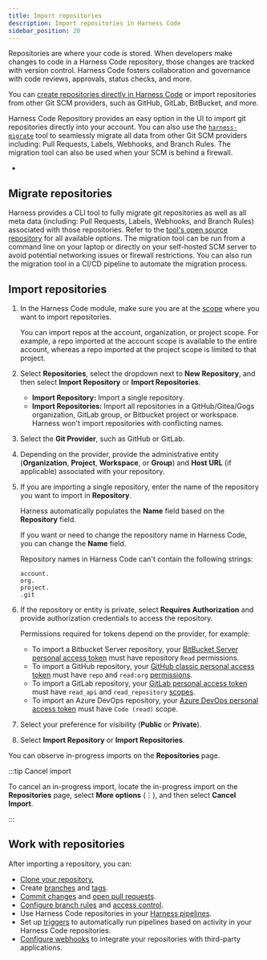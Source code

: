 ```yaml
---
title: Import repositories
description: Import repositories in Harness Code
sidebar_position: 20
---
```


Repositories are where your code is stored. When developers make changes to code in a Harness Code repository, those changes are tracked with version control. Harness Code fosters collaboration and governance with code reviews, approvals, status checks, and more.

You can [create repositories directly in Harness Code](./create-repo.md) or import repositories from other Git SCM providers, such as GitHub, GitLab, BitBucket, and more. 

Harness Code Repository provides an easy option in the UI to import git repositories directly into your account. You can also use the [`harness-migrate`](https://github.com/harness/harness-migrate) tool to seamlessly migrate all data from other Git SCM providers including: Pull Requests, Labels, Webhooks, and Branch Rules. The migration tool can also be used when your SCM is behind a firewall.

- 

## Migrate repositories
Harness provides a CLI tool to fully migrate git repositories as well as all meta data (including: Pull Requests, Labels, Webhooks, and Branch Rules) associated with those repositories. Refer to the [tool's open source repository](https://github.com/harness/harness-migrate) for all available options. The migration tool can be run from a command line on your laptop or directly on your self-hosted SCM server to avoid potential networking issues or firewall restrictions. You can also run the migration tool in a CI/CD pipeline to automate the migration process.

## Import repositories

1. In the Harness Code module, make sure you are at the [scope](/docs/platform/role-based-access-control/rbac-in-harness.md#permissions-hierarchy-scopes) where you want to import repositories.

   You can import repos at the account, organization, or project scope. For example, a repo imported at the account scope is available to the entire account, whereas a repo imported at the project scope is limited to that project.

2. Select **Repositories**, select the dropdown next to **New Repository**, and then select **Import Repository** or **Import Repositories**.
   * **Import Repository:** Import a single repository.
   * **Import Repositories:** Import all repositories in a GitHub/Gitea/Gogs organization, GitLab group, or Bitbucket project or workspace. Harness won't import repositories with conflicting names.
3. Select the **Git Provider**, such as GitHub or GitLab.
4. Depending on the provider, provide the administrative entity (**Organization**, **Project**, **Workspace**, or **Group**) and **Host URL** (if applicable) associated with your repository.
5. If you are importing a single repository, enter the name of the repository you want to import in **Repository**.

   Harness automatically populates the **Name** field based on the **Repository** field.

   If you want or need to change the repository name in Harness Code, you can change the **Name** field.

   Repository names in Harness Code can't contain the following strings:

   ```
   account.
   org.
   project.
   .git
   ```

6. If the repository or entity is private, select **Requires Authorization** and provide authorization credentials to access the repository.

   Permissions required for tokens depend on the provider, for example:

   * To import a Bitbucket Server repository, your [BitBucket Server personal access token](https://confluence.atlassian.com/bitbucketserver072/personal-access-tokens-1005335924.html) must have repository `Read` permissions.
   * To import a GitHub repository, your [GitHub classic personal access token](https://docs.github.com/en/authentication/keeping-your-account-and-data-secure/managing-your-personal-access-tokens#personal-access-tokens-classic) must have `repo` and `read:org` [permissions](https://docs.github.com/en/apps/oauth-apps/building-oauth-apps/scopes-for-oauth-apps#available-scopes).
   * To import a GitLab repository, your [GitLab personal access token](https://docs.gitlab.com/ee/user/profile/personal_access_tokens.html#create-a-personal-access-token) must have `read_api` and `read_repository` [scopes](https://docs.gitlab.com/ee/user/profile/personal_access_tokens.html#personal-access-token-scopes).
   * To import an Azure DevOps repository, your [Azure DevOps personal access token](https://learn.microsoft.com/en-us/azure/devops/organizations/accounts/use-personal-access-tokens-to-authenticate) must have `Code (read)` scope.

7. Select your preference for visibility (**Public** or **Private**).
8. Select **Import Repository** or **Import Repositories**.

You can observe in-progress imports on the **Repositories** page.

:::tip Cancel import

To cancel an in-progress import, locate the in-progress import on the **Repositories** page, select **More options** (&vellip;), and then select **Cancel Import**.

:::

## Work with repositories

After importing a repository, you can:

* [Clone your repository.](../work-in-repos/clone-repos.md)
* Create [branches](../work-in-repos/branch.md) and [tags](../work-in-repos/tag.md).
* [Commit changes](../work-in-repos/commit.md) and [open pull requests](/docs/category/pull-requests).
* [Configure branch rules](./rules.md) and [access control](/docs/code-repository/get-started/onboarding-guide.md#manage-access).
* Use Harness Code repositories in your [Harness pipelines](../pipelines/codebase-from-harness-code.md).
* Set up [triggers](../pipelines/code-triggers.md) to automatically run pipelines based on activity in your Harness Code repositories.
* [Configure webhooks](./webhooks.md) to integrate your repositories with third-party applications.
